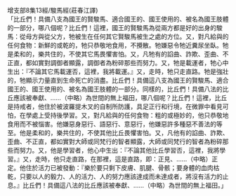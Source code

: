 增支部8集13經/駿馬經(莊春江譯)  
「比丘們！具備八支為國王的賢駿馬、適合國王的、國王使用的、被名為國王肢體的一部分，哪八個呢？比丘們！這裡，國王的賢駿馬為從兩方都是好的出身的駿馬：從母方與從父方，牠被生在任何其它賢駿馬被生之處的方位。又，對凡給與的任何食物：新鮮的或乾的，牠只恭敬地食用，不攪散。牠嫌惡令牠近糞尿坐臥。牠是柔和的，樂共住的，不使其它馬畏懼害怕。又，凡牠有的諂曲、詐欺、歪曲、不正直，都如實對調御者顯露，調御者為粉碎那些而努力。又，牠是載運者，牠心中生出：『不論其它馬載運否，這裡，我將載運。』又，走時，牠只走直路。牠是強壯的，牠顯示力量直到生命死亡的消盡。比丘們！具備這八支為國王的賢駿馬、適合國王的、國王使用的、被名為國王肢體的一部分。同樣的，比丘們！具備八法的比丘應該被奉獻、……（中略）為世間的無上福田，哪八個呢？比丘們！這裡，比丘是持戒者，他住於被波羅提木叉的自制所防護，具足正行和行境，在微罪中看見可怕，在學處上受持後學習。又，對凡給與的任何食物：粗的或極妙的，他只恭敬地食用而不被惱害。他嫌惡身惡行、語惡行、意惡行，他嫌惡許多種惡不善法的等至。他是柔和的，樂共住的，不使其他比丘畏懼害怕。又，凡他有的諂曲、詐欺、歪曲、不正直，都如實對大師或同梵行的智者顯露，大師或同梵行的智者為粉碎那些而努力。又，他是學習者，他心中生出：『不論其他比丘學習否，這裡，我將學習。』又，走時，他只走直路，在那裡，這是直路，即：正見、……（中略）正定。他住於活力已被發動：『樂於要只剩下皮膚、肌腱、骨骸；要身體的血肉枯乾，只要以人的毅力、人的活力、人的努力應該達成而未達成者，將沒有活力的止息。』比丘們！具備這八法的比丘應該被奉獻、……（中略）為世間的無上福田。」  
  
  
